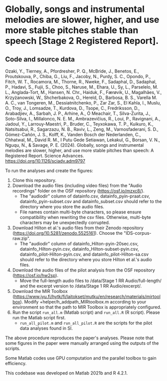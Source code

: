 # Globally, songs and instrumental melodies are slower, higher, and use more stable pitches stable than speech [Stage 2 Registered Report]. 
## Code and source data

Ozaki, Y., Tierney, A., Pfordresher, P. Q., McBride, J., Benetos, E., Proutskouva, P., Chiba, G., Liu, F., Jacoby, N., Purdy, S. C., Opondo, P., Fitch, W. T., Rocamora, M., Thorne, R., Nweke, F., Sadaphal, D., Sadaphal, P., Hadavi, S., Fujii, S., Choo, S., Naruse, M., Ehara, U., Sy, L., Parselelo, M. L., Anglada-Tort, M., Hansen, N. Chr., Haiduk, F., Færøvik, U., Magalhães, V., Krzyżanowski, W., Shcherbakova, O., Hereld, D., Barbosa, B. S., Varella M. A. C., van Tongeren, M., Dessiatnitchenko, P., Zar Zar, S., El Kahla, I., Muslu, O., Troy, J., Lomsadze, T., Kurdova, D., Tsope, C., Fredriksson, D., Arabadjiev, A., Sarbah, J. P., Arhine, A., Ó Meachair, T., Silva-Zurita, J., Soto-Silva, I., Millalonco, N. E. M., Ambrazevičius, R., Loui, P., Ravignani, A., Jadoul, Y., Larrouy-Maestri, P., Bruder, C., Teyxokawa, T. P., Kuikuro, K., Natsitsabui, R., Sagarzazu, N. B., Raviv, L., Zeng, M., Varnosfaderani, S. D., Gómez-Cañón, J. S., Kolff, K., Vanden Bosch der Nederlanden, C., Chhatwal, M., David R. M., I Putu Gede Setiawan, Lekakul, G., Borsan, V. N., Nguqu, N., & Savage, P. E. (2024). Globally, songs and instrumental melodies are slower, higher, and use more stable pitches than speech: A Registered Report. Science Advances.  https://doi.org/10.1126/sciadv.adm9797

To run the analyses and create the figures: 

1. Clone this repository.
1. Download the audio files (including video files) from the "Audio recordings" folder on the OSF repository (https://osf.io/mzxc8/).
	- The "audiodir" column of datainfo.csv, datainfo_pyin-praat.csv, datainfo_pyin-subset.csv and datainfo_subset.csv should refer to the directory where you store the audio files.
	- File names contain multi-byte characters, so please ensure compatibility when rewriting the csv files. Otherwise, multi-byte characters may be unexpectedly corrupted.
1. Download Hilton et al.'s audio files from their Zenodo repository (https://doi.org/10.5281/zenodo.5525161). Choose the "IDS-corpus-raw.zip".
	- The "audiodir" column of datainfo_Hilton-pyin-20sec.csv, datainfo_Hilton-pyin.csv, datainfo_Hilton-subset-pyin.csv, datainfo_pilot-Hilton-pyin.csv, and datainfo_pilot-Hilton-sa.csv should refer to the directory where you store Hilton et al.'s audio files.
1. Download the audio files of the pilot analysis from the OSF repository (https://osf.io/hw2sp).
	- Move the full-length audio files to /data/Stage 1 RR Audio/full-length/ and the excerpt version to /data/Stage 1 RR Audio/excerpt/.
1. Download the MIR Toolbox (https://www.jyu.fi/hytk/fi/laitokset/mutku/en/research/materials/mirtoolbox). Modify +helper/h_addpath_MIRtoolbox.m according to your environment so that the path to MIR Toolbox is appropriately configured.
1. Run the script `run_all.m` (Matlab script) and `run_all.R` (R script). Please run the Matlab script first.
	- `run_all_pilot.m` and `run_all_pilot.R` are the scripts for the pilot data analyses found in SI.

The above procedure reproduces the paper's analyses. Please note that some figures in the paper were manually arranged using the outputs of the scripts.

Some Matlab codes use GPU computation and the parallel toolbox to gain efficiency.

This codebase was developed on Matlab 2021b and R 4.2.1.